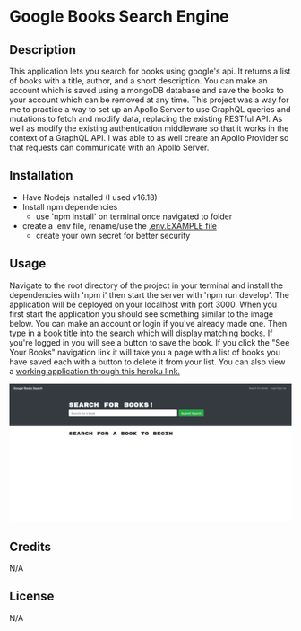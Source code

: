 # Google Books Search Engine

## Description

This application lets you search for books using google's api. It returns a list of books with a title, author, and a short description. You can make an account which is saved using a mongoDB database and save the books to your account which can be removed at any time. This project was a way for me to practice a way to set up an Apollo Server to use GraphQL queries and mutations to fetch and modify data, replacing the existing RESTful API. As well as modify the existing authentication middleware so that it works in the context of a GraphQL API. I was able to as well create an Apollo Provider so that requests can communicate with an Apollo Server.

## Installation

- Have Nodejs installed (I used v16.18)
- Install npm dependencies
  - use 'npm install' on terminal once navigated to folder
- create a .env file, rename/use the [.env.EXAMPLE file](./server/.env.EXAMPLE)
  - create your own secret for better security

## Usage

Navigate to the root directory of the project in your terminal and install the dependencies with 'npm i' then start the server with 'npm run develop'. The application will be deployed on your localhost with port 3000. When you first start the application you should see something similar to the image below. You can make an account or login if you've already made one. Then type in a book title into the search which will display matching books. If you're logged in you will see a button to save the book. If you click the "See Your Books" navigation link it will take you a page with a list of books you have saved each with a button to delete it from your list. You can also view a [working application through this heroku link.](https://search-google-books.herokuapp.com/)

![project preview](assets/images/project-preview.jpg)

## Credits

N/A

## License

N/A
